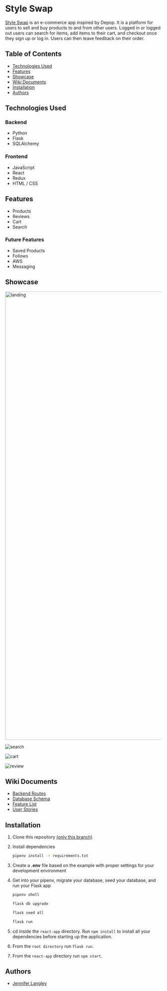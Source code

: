 # Style Swap

[Style Swap](https://style-swap.onrender.com/) is an e-commerce app inspired by Depop. It is a platform for users to sell and buy products to and from other users. Logged in or logged out users can search for items, add items to their cart, and checkout once they sign up or log in. Users can then leave feedback on their order. 

## Table of Contents
- [Technologies Used](#technologies-used)
- [Features](#features)
- [Showcase](#showcase)
- [Wiki Documents](#wiki-documents)
- [Installation](#installation)
- [Authors](#authors)

## Technologies Used
### Backend
- Python
- Flask
- SQLAlchemy

### Frontend
- JavaScript
- React
- Redux
- HTML / CSS


## Features
- Products
- Reviews
- Cart
- Search
### Future Features
- Saved Products
- Follows
- AWS
- Messaging

## Showcase
<img width="1440" alt="landing" src="https://github.com/jennlangley/style-swap/assets/106412948/30442f62-1394-4ae0-a5c3-ec0ca9412fd8">

![search](https://github.com/jennlangley/style-swap/assets/106412948/a6c9e3c1-4de4-4a96-98d1-12259afb4624)

![cart](https://github.com/jennlangley/style-swap/assets/106412948/4b4816f1-e816-4f3f-94d6-8492c6c94cad)

![review](https://github.com/jennlangley/style-swap/assets/106412948/54e5328e-0376-44f2-8a8c-51269b7bf8ca)



## Wiki Documents
- [Backend Routes](https://github.com/jennlangley/depop-clone/wiki/Backend-Routes)
- [Database Schema](https://github.com/jennlangley/style-swap/wiki/Database-Schema)
- [Feature List](https://github.com/jennlangley/style-swap/wiki/Feature-List)
- [User Stories](https://github.com/jennlangley/style-swap/wiki/User-Stories)

## Installation

1. Clone this repository [(only this branch)](https://github.com/jennlangley/style-swap)
2. Install dependencies
      ```bash
      pipenv install -r requirements.txt
      ```
      
3. Create a **.env** file based on the example with proper settings for your
   development environment

4. Get into your pipenv, migrate your database, seed your database, and run your Flask app

   ```bash
   pipenv shell
   ```

   ```bash
   flask db upgrade
   ```

   ```bash
   flask seed all
   ```

   ```bash
   flask run
   ```
5. cd inside the `react-app` directory. Run `npm install` to install all your dependencies before starting up the application.
   
7. From the `root directory` run `flask run`.
   
9. From the `react-app` directory run `npm start`.

## Authors
- [Jennifer Langley](https://github.com/jennlangley)

